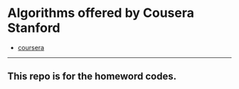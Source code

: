 # Algorithms offered by Cousera Stanford
* [coursera](https://www.coursera.org/specializations/algorithms)

-----------

## This repo is for the homeword codes.